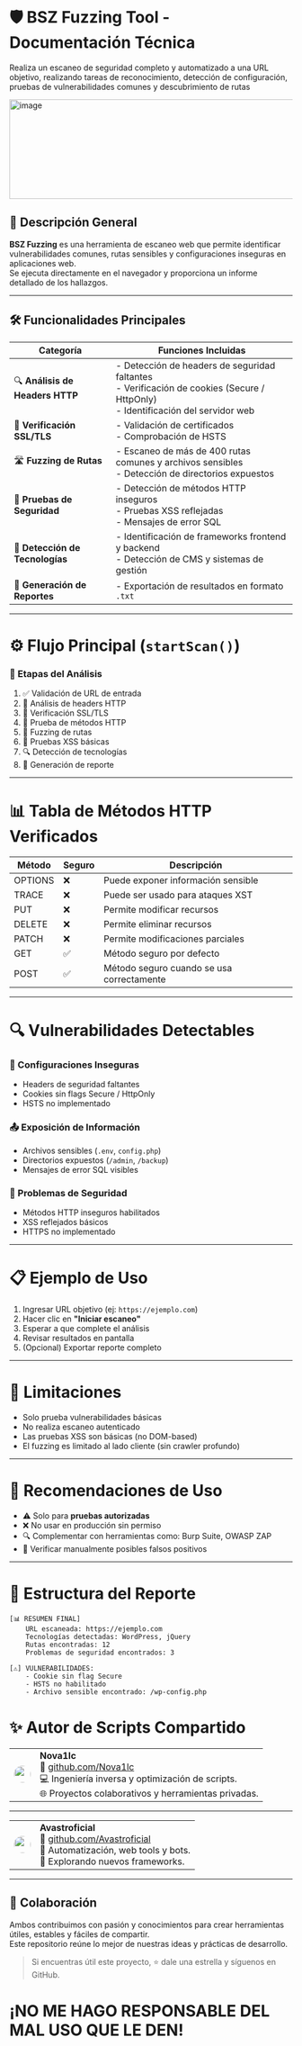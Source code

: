 # 🛡️ BSZ Fuzzing Tool - Documentación Técnica

Realiza un escaneo de seguridad completo y automatizado a una URL objetivo, realizando tareas de reconocimiento, detección de configuración, pruebas de vulnerabilidades comunes y descubrimiento de rutas


<img width="955" height="177" alt="image" src="https://github.com/user-attachments/assets/4c2f29bf-132c-4d6e-96c6-613eb5a572d4" />


## 📌 Descripción General

**BSZ Fuzzing** es una herramienta de escaneo web que permite identificar vulnerabilidades comunes, rutas sensibles y configuraciones inseguras en aplicaciones web.  
Se ejecuta directamente en el navegador y proporciona un informe detallado de los hallazgos.

---

## 🛠️ Funcionalidades Principales

| Categoría                  | Funciones Incluidas                                                                 |
|---------------------------|--------------------------------------------------------------------------------------|
| 🔍 **Análisis de Headers HTTP** | - Detección de headers de seguridad faltantes<br>- Verificación de cookies (Secure / HttpOnly)<br>- Identificación del servidor web |
| 🔐 **Verificación SSL/TLS**     | - Validación de certificados<br>- Comprobación de HSTS                                              |
| 🛣️ **Fuzzing de Rutas**         | - Escaneo de más de 400 rutas comunes y archivos sensibles<br>- Detección de directorios expuestos   |
| 🧪 **Pruebas de Seguridad**     | - Detección de métodos HTTP inseguros<br>- Pruebas XSS reflejadas<br>- Mensajes de error SQL          |
| 🧠 **Detección de Tecnologías** | - Identificación de frameworks frontend y backend<br>- Detección de CMS y sistemas de gestión         |
| 📄 **Generación de Reportes**   | - Exportación de resultados en formato `.txt`                                                         |

---
# ⚙️ Flujo Principal (`startScan()`)

### 🔄 Etapas del Análisis

1. ✅ Validación de URL de entrada
2. 🧠 Análisis de headers HTTP
3. 🔐 Verificación SSL/TLS
4. 🧪 Prueba de métodos HTTP
5. 🔎 Fuzzing de rutas
6. 🚨 Pruebas XSS básicas
7. 🔍 Detección de tecnologías
8. 📄 Generación de reporte

---

# 📊 Tabla de Métodos HTTP Verificados

| Método  | Seguro | Descripción                                |
|---------|--------|--------------------------------------------|
| OPTIONS | ❌     | Puede exponer información sensible         |
| TRACE   | ❌     | Puede ser usado para ataques XST           |
| PUT     | ❌     | Permite modificar recursos                 |
| DELETE  | ❌     | Permite eliminar recursos                  |
| PATCH   | ❌     | Permite modificaciones parciales           |
| GET     | ✅     | Método seguro por defecto                  |
| POST    | ✅     | Método seguro cuando se usa correctamente |

---

# 🔍 Vulnerabilidades Detectables

### 🔧 Configuraciones Inseguras
- Headers de seguridad faltantes
- Cookies sin flags Secure / HttpOnly
- HSTS no implementado

### 📤 Exposición de Información
- Archivos sensibles (`.env`, `config.php`)
- Directorios expuestos (`/admin`, `/backup`)
- Mensajes de error SQL visibles

### 🚨 Problemas de Seguridad
- Métodos HTTP inseguros habilitados
- XSS reflejados básicos
- HTTPS no implementado

---

# 📋 Ejemplo de Uso

1. Ingresar URL objetivo (ej: `https://ejemplo.com`)
2. Hacer clic en **"Iniciar escaneo"**
3. Esperar a que complete el análisis
4. Revisar resultados en pantalla
5. (Opcional) Exportar reporte completo

---

# 🚫 Limitaciones

- Solo prueba vulnerabilidades básicas
- No realiza escaneo autenticado
- Las pruebas XSS son básicas (no DOM-based)
- El fuzzing es limitado al lado cliente (sin crawler profundo)

---

# 📌 Recomendaciones de Uso

- ⚠️ Solo para **pruebas autorizadas**
- ❌ No usar en producción sin permiso
- 🔍 Complementar con herramientas como: Burp Suite, OWASP ZAP
- 🧪 Verificar manualmente posibles falsos positivos

---

# 📂 Estructura del Reporte

```text
[📊 RESUMEN FINAL]
    URL escaneada: https://ejemplo.com
    Tecnologías detectadas: WordPress, jQuery
    Rutas encontradas: 12
    Problemas de seguridad encontrados: 3

[⚠] VULNERABILIDADES:
    - Cookie sin flag Secure
    - HSTS no habilitado
    - Archivo sensible encontrado: /wp-config.php
```

# ✨ Autor de Scripts Compartido

<table>
  <tr>
    <td valign="middle">
      <a href="https://github.com/Nova1lc">
        <img src="https://github.com/Nova1lc.png" width="30" height="30" style="border-radius: 50%;">
      </a>
    </td>
    <td>
      <b>Nova1lc</b><br>
      🔗 <a href="https://github.com/Nova1lc">github.com/Nova1lc</a><br>
      💻 Ingeniería inversa y optimización de scripts.<br>
      🌐 Proyectos colaborativos y herramientas privadas.
    </td>
  </tr>
</table>

---

<table>
  <tr>
    <td valign="middle">
      <a href="https://github.com/Avastroficial">
        <img src="https://github.com/Avastroficial.png" width="30" height="30" style="border-radius: 50%;">
      </a>
    </td>
    <td>
      <b>Avastroficial</b><br>
      🔗 <a href="https://github.com/Avastroficial">github.com/Avastroficial</a><br>
      🧠 Automatización, web tools y bots.<br>
      🚀 Explorando nuevos frameworks.
    </td>
  </tr>
</table>

---


## 🤝 Colaboración

Ambos contribuimos con pasión y conocimientos para crear herramientas útiles, estables y fáciles de compartir.  
Este repositorio reúne lo mejor de nuestras ideas y prácticas de desarrollo.

> Si encuentras útil este proyecto, ⭐ dale una estrella y síguenos en GitHub.

# ¡NO ME HAGO RESPONSABLE DEL MAL USO QUE LE DEN!
